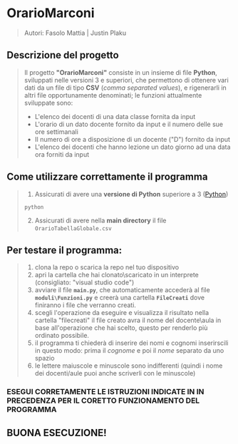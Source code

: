 # OrarioMarconi
> Autori: Fasolo Mattia | Justin Plaku

## Descrizione del progetto
> Il progetto **"OrarioMarconi"** consiste in un insieme di file **Python**, sviluppati nelle versioni 3 e superiori, che permettono di ottenere vari dati da un file di tipo **CSV** (*comma separated values*), e rigenerarli in altri file opportunamente denominati; le funzioni attualmente sviluppate sono:
> - L'elenco dei docenti di una data classe fornita da input
> - L'orario di un dato docente fornito da input e il numero delle sue ore settimanali
> - Il numero di ore a disposizione di un docente ("D") fornito da input
> - L'elenco dei docenti che hanno lezione un dato giorno ad una data ora forniti da input

## Come utilizzare correttamente il programma
> 1. Assicurati di avere una **versione di Python** superiore a 3 ([Python](https://python.org/downloads))
> ```
> python
> ```
> 2. Assicurati di avere nella **main directory** il file `OrarioTabellaGlobale.csv`
>
## Per testare il programma:
> 1. clona la repo o scarica la repo nel tuo dispositivo
> 2. apri la cartella che hai clonato\scaricato in un interprete (consigliato: "visual studio code")
> 3. avviare il file **`main.py`**, che automaticamente accederà al file **`moduli\Funzioni.py`** e creerà una cartella **`FileCreati`** dove finiranno i file che verranno creati.
> 4. scegli l'operazione da eseguire e visualizza il risultato nella cartella "filecreati" il file creato avra il nome del docente\aula in base all'operazione che hai scelto, questo per renderlo più ordinato possibile.
> 5. il programma ti chiederà di inserire dei nomi e cognomi inserirscili in questo modo: prima il *cognome* e poi il *nome* separato da uno spazio
> 6. le lettere maiuscole e minuscole sono indifferenti (quindi i nome dei docenti/aule puoi anche scriverli con le minuscole)

### ESEGUI CORRETAMENTE LE ISTRUZIONI INDICATE IN IN PRECEDENZA PER IL CORETTO FUNZIONAMENTO DEL PROGRAMMA 

## BUONA ESECUZIONE! ##
